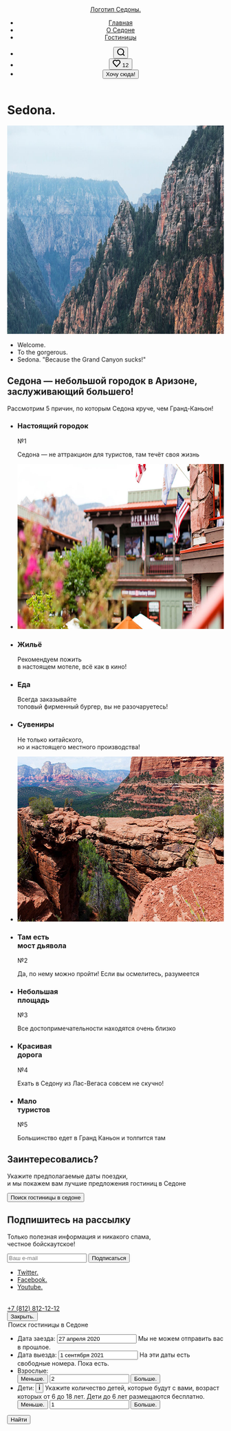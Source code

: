 <!DOCTYPE html>
<html lang="ru">
<head>
    <meta charset="UTF-8">
    <meta http-equiv="X-UA-Compatible" content="IE=edge">
    <meta name="viewport" content="width=device-width, initial-scale=1.0">
    <link rel="stylesheet" href="styles/styles.css">
    <link rel="icon" href="favicon.ico">
    <title>Sedona</title>
</head>
<body class="page-body">
    <header class="container page-header">
        <nav class="main-navigation">
            <a href="#" class="main-logo">
                <span class="visually-hidden">Логотип Седоны.</span>
            </a>
            <ul class="main-navigation-list">
                <li class="main-navigation-item">
                    <a href="#" class="main-navigation-link active-nav-link">Главная</a>
                </li>
                <li class="main-navigation-item">
                    <a href="#" class="main-navigation-link">О Седоне</a>
                </li>
                <li class="main-navigation-item">
                    <a href="catalog.html" class="main-navigation-link">Гостиницы</a>
                </li>
            </ul>
        </nav>
        <div class="user-navigation">
            <ul class="user-navigation-list">
                <li class="user-navigation-item">
                    <button class="search-btn" type="button">
                      <svg width="18" height="18"  fill="currentColor" xmlns="http://www.w3.org/2000/svg"><path d="m19.026 17.05-3.71-3.7c1.002-1.3 1.704-3 1.704-4.9 0-4.4-3.61-8-8.023-8C4.585.45.975 4.15.975 8.55c0 4.4 3.61 8 8.022 8 1.805 0 3.51-.6 4.914-1.7l3.71 3.7 1.405-1.5Zm-10.029-2.5c-3.309 0-6.017-2.7-6.017-6s2.708-6 6.017-6c3.31 0 6.017 2.7 6.017 6s-2.707 6-6.017 6Z"/></svg>
                    </button>
                </li>
                <li class="user-navigation-item">
                    <button class="favorite-btn" type="button">
                      <svg width="19" height="17" fill="currentColor" xmlns="http://www.w3.org/2000/svg"><path d="M9.444 17c-.301 0-.602-.1-.802-.4-5.416-6.1-6.72-7.5-7.02-7.9C.92 7.8.519 6.6.519 5.4c0-3 2.406-5.4 5.515-5.4 1.304 0 2.507.5 3.51 1.3C10.547.5 11.851 0 13.054 0c3.008 0 5.516 2.4 5.516 5.4 0 1.3-.502 2.5-1.304 3.4l-7.02 7.9c-.2.2-.401.3-.802.3ZM3.427 7.5c.3.4 3.51 4 6.117 6.9l6.218-7c.501-.5.702-1.2.702-2 0-1.8-1.505-3.3-3.31-3.3-1.002 0-2.005.5-2.707 1.3-.301.3-.602.4-.903.4-.3 0-.602-.2-.802-.4-.702-.8-1.705-1.3-2.708-1.3-1.805 0-3.31 1.5-3.31 3.3-.1.9.302 1.6.703 2.1-.1 0-.1 0 0 0Z"/></svg>
                      <span class="list-counter">12</span>
                    </button>
                </li>
                <li class="user-navigation-item">
                    <button class="brown-btn plan-trip-btn" type="button">Хочу сюда!</button>
                </li>
            </ul>
        </div>
    </header>
    <main class="container page-main">
        <h1 class="visually-hidden">Sedona.</h1>
        <div class="enter-section">
          <img class="main-background" src="images/main-background.jpg" alt="Горы Седоны." width="1200" height="485">
          <ul class="enter-phrase-list">
            <li class="phrase-item">
              <span class="visually-hidden">Welcome.</span>
            </li>
            <li class="phrase-item">
              <span class="visually-hidden">To the gorgerous.</span>
            </li>
            <li class="phrase-item">
              <span class="visually-hidden">Sedona. "Because the Grand Canyon sucks!"</span>
            </li>
          </ul>
        </div>
        <div class="welcome-to-sedona">
            <h2 class="title main-title">Седона — небольшой городок в Аризоне,<br> заслуживающий большего!</h2>
            <p class="inscription">Рассмотрим 5 причин, по которым Седона круче, чем Гранд-Каньон!</p>
        </div>
        <ul class="reasons-list">
            <li class="reasons-list-item photo-description">
                <h3 class="reasons-subtitle">Настоящий городок</h3>
                <span class="reasons-number">№1</span>
                <p class="reasons-inscription">Седона — не аттракцион для туристов, там течёт своя жизнь</p>
            </li>
            <li class="reasons-list-item">
                <img class="reasons-img" src="images/reasons-image-1.jpg" alt="Настоящий городок." width="800" height="384">
            </li>
            <li class="reasons-list-item advice reason-housing">
                <h3 class="reasons-subtitle">Жильё</h3>
                <p class="reasons-inscription">Рекомендуем пожить<br> в настоящем мотеле, всё как в кино!</p>
            </li>
            <li class="reasons-list-item advice reason-food">
                <h3 class="reasons-subtitle">Еда</h3>
                <p class="reasons-inscription">Всегда заказывайте<br> топовый фирменный бургер, вы не разочаруетесь!</p>
            </li>
            <li class="reasons-list-item advice reason-souvenirs">
                <h3 class="reasons-subtitle">Сувениры</h3>
                <p class="reasons-inscription">Не только китайского,<br> но и настоящего местного производства!</p>
            </li>
            <li class="reasons-list-item">
                <img class="reasons-img" src="images/reasons-image-2.jpg" alt="Мост дьявола." width="800" height="384">
            </li>
            <li class="reasons-list-item photo-description">
                <h3 class="reasons-subtitle">Там есть<br> мост дьявола</h3>
                <span class="reasons-number">№2</span>
                <p class="reasons-inscription">Да, по нему можно пройти! Если вы осмелитесь, разумеется</p>
            </li>
            <li class="reasons-list-item">
                <h3 class="reasons-subtitle">Небольшая<br> площадь</h3>
                <span class="reasons-number">№3</span>
                <p class="reasons-inscription">Все достопримечательности находятся очень близко</p>
            </li>
            <li class="reasons-list-item">
                <h3 class="reasons-subtitle">Красивая<br> дорога</h3>
                <span class="reasons-number">№4</span>
                <p class="reasons-inscription">Ехать в Седону из Лас-Вегаса совсем не скучно!</p>
            </li>
            <li class="reasons-list-item">
                <h3 class="reasons-subtitle">Мало<br> туристов</h3>
                <span class="reasons-number">№5</span>
                <p class="reasons-inscription">Большинство едет в Гранд Каньон и толпится там</p>
            </li>
        </ul>
        <section class="find-hotel">
            <h2 class="title find-hotel-title">Заинтересовались?</h2>
            <p class="inscription">Укажите предполагаемые даты поездки,<br> и мы покажем вам лучшие предложения гостиниц в Седоне</p>
            <button class="brown-btn find-hotel-btn" type="button">Поиск гостиницы в седоне</button>
        </section>
        <section class="subscribe-section">
            <h2 class="title subscribe-title">Подпишитесь на рассылку</h2>
            <p class="inscription">Только полезная информация и никакого спама,<br> честное бойскаутское!</p>
            <form class="subscribe-form" action="https://echo.htmlacademy.ru" method="get">
                <label for="email" class="subscribe-label">
                    <input class="subscribe-field" type="email" name="email" id="email" placeholder="Ваш e-mail" required>
                    <button class="blue-btn subscribe-btn">Подписаться</button>
                </label>
            </form>
        </section>
    </main>
    <footer class="container page-footer">
        <ul class="footer-social-list">
            <li class="social-item">
                <a class="social-link social-twitter" href="https://twitter.com/htmlacademy_ru" target="_blank">
                    <span class="visually-hidden">Twitter.</span>
                </a>
            </li>
            <li class="social-item">
                <a class="social-link social-facebook" href="https://www.facebook.com/htmlacademy" target="_blank">
                    <span class="visually-hidden">Facebook.</span>
                </a>
            </li>
            <li class="social-item">
                <a class="social-link social-youtube"href="https://www.youtube.com/c/HTMLAcademyRUS" target="_blank">
                    <span class="visually-hidden">Youtube.</span>
                </a>
            </li>
        </ul>
        <a class="footer-phone" href="tel:88128121212">+7 (812) 812-12-12</a>
        <a class="footer-academy-logo" href="https://htmlacademy.ru/" target="_blank">
            <svg width="115" height="33" role="img" aria-hidden="true" aria-label="Логотип разработчика." focusable="false" viewBox="0 0 115 33" fill="none" xmlns="http://www.w3.org/2000/svg"><path d="M0 12.9v2.6h2.5v-2.6H0ZM11.6 4.5c-1.6 0-2.8.7-3.6 1.7h-.1V0h-2v15.5h2v-5.3c0-2.1 1.3-3.6 3.3-3.6 1.8 0 2.9 1.4 2.9 3.2v5.7h2V9.4c.1-3-1.8-4.9-4.5-4.9ZM26.6 4.8h-4.8V1.1h-2v3.8h-1.9v2h1.9v6c0 1.7 1 2.7 2.7 2.7h4.1v-2h-3.7c-.7 0-1.1-.4-1.1-1.1V6.8h4.8v-2ZM41.1 4.6c-1.6 0-2.9.8-3.5 2.1h-.1c-.6-1.2-1.8-2.1-3.4-2.1-1.4 0-2.5.8-3.1 1.8h-.1V4.8H29v10.6h2V10c0-2 1-3.5 2.6-3.5 1.5 0 2.4 1 2.4 2.6v6.3h2V9.8c0-2.4 1.4-3.3 2.6-3.3 1.5 0 2.4 1 2.4 2.6v6.3h2V8.9c.1-2.5-1.4-4.3-3.9-4.3ZM47.8 12.7c0 1.7 1 2.7 2.8 2.7h2v-2h-1.7c-.7 0-1.1-.4-1.1-1.1V0h-2v12.7ZM28.9 19.7c-.9-1.1-2.2-1.8-3.9-1.8-3.1 0-5.4 2.3-5.4 5.6s2.3 5.6 5.4 5.6c1.8 0 3-.8 3.8-1.9h.1v1.6h2V18.2h-2v1.5Zm-3.6 7.4c-2.2 0-3.6-1.6-3.6-3.6s1.4-3.6 3.6-3.6 3.6 1.6 3.6 3.6c0 1.9-1.4 3.6-3.6 3.6ZM44.2 22c-.5-2.4-2.6-4.1-5.4-4.1-3.4 0-5.6 2.5-5.6 5.6 0 3.1 2.2 5.6 5.6 5.6 2.8 0 4.9-1.8 5.4-4.2h-2.1c-.4 1.3-1.7 2.3-3.3 2.3-2.2 0-3.6-1.6-3.6-3.6s1.4-3.6 3.6-3.6c1.6 0 2.8 1 3.3 2.2h2.1V22ZM55.1 19.7c-.9-1.1-2.2-1.8-3.9-1.8-3.1 0-5.4 2.3-5.4 5.6s2.3 5.6 5.4 5.6c1.8 0 3-.8 3.8-1.9h.1v1.6h2V18.2h-2v1.5Zm-3.6 7.4c-2.2 0-3.6-1.6-3.6-3.6s1.4-3.6 3.6-3.6 3.6 1.6 3.6 3.6c0 1.9-1.5 3.6-3.6 3.6ZM68.7 19.8c-.9-1.1-2.2-1.9-3.9-1.9-3.1 0-5.4 2.3-5.4 5.6s2.2 5.6 5.4 5.6c1.7 0 3-.8 3.8-1.8h.1v1.5h2V13.4h-2v6.4Zm-3.6 7.3c-2.2 0-3.6-1.6-3.6-3.6s1.4-3.6 3.6-3.6 3.6 1.6 3.6 3.6c-.1 2-1.5 3.6-3.6 3.6ZM78.3 17.9c-3.3 0-5.5 2.5-5.5 5.6 0 3 2.1 5.6 5.5 5.6 2.5 0 4.5-1.3 5.2-3.6h-2.1c-.5 1-1.6 1.6-3 1.6-1.9 0-3.3-1.3-3.4-2.9h8.8c.2-3.6-2-6.3-5.5-6.3Zm0 1.9c1.7 0 3 1 3.3 2.6h-6.5c.3-1.5 1.5-2.6 3.2-2.6ZM98.2 17.9c-1.6 0-2.9.8-3.6 2h-.1c-.6-1.2-1.8-2-3.4-2-1.4 0-2.5.7-3.1 1.8v-1.5h-1.9v10.6h2v-5.4c0-2 1-3.4 2.6-3.5 1.5 0 2.4 1 2.4 2.6v6.3h2v-5.6c0-2.4 1.4-3.3 2.6-3.3 1.5 0 2.4 1 2.4 2.6v6.3h2v-6.5c.1-2.6-1.4-4.4-3.9-4.4ZM109.4 27l-3.6-8.9h-2.2l4.8 11.6c-.3.9-.7 1.2-1.7 1.2h-2.5v2h2.5c1.8 0 2.8-.8 3.5-2.6l4.7-12.2h-2.1l-3.4 8.9Z"></path></svg>
        </a>
    </footer>
    <div class="modal-container">
      <div class="modal modal-search">
        <button class="close-button" type="button">
          <span class="visually-hidden">Закрыть.</span>
        </button>
        <form class="hotel-search-form" action="https://echo.htmlacademy.ru" method="get">
          <section class="modal-form">
            <legend class="modal-title">Поиск гостиницы в Седоне</legend>
            <ul class="modal-list">
              <li class="modal-item">
                <label for="date-in">
                  <span class="modal-subtitle">Дата заезда:</span>
                  <input class="modal-input" type="text" name="date-in" id="date-in" value="27 апреля 2020">
                  <span class="input-message">Мы не можем отправить вас в прошлое.</span>
                </label>
              </li>
              <li class="modal-item">
                <label for="date-out">
                  <span class="modal-subtitle">Дата выезда:</span>
                  <input class="modal-input" type="text" name="date-out" id="date-out" value="1 сентября 2021">
                  <span class="input-message">На эти даты есть свободные номера. Пока есть.</span>
                </label>
              </li>
              <li class="modal-item">
                <label class="guest-label guest-label-adult" for="adults">
                  <span class="modal-subtitle">Взрослые:</span>
                  <div class="amount-field-wrapper">
                    <button class="modal-num-button button-less">
                      <span class="visually-hidden">Меньше.</span>
                    </button>
                    <input class="modal-input" type="number" name="adults" id="adults" value="2">
                    <button class="modal-num-button button-more">
                      <span class="visually-hidden">Больше.</span>
                    </button>
                  </div>
                </label>
              </li>
              <li class="modal-item">
                <label class="guest-label guest-label-kids" for="kids">
                  <span class="modal-subtitle">Дети:</span>
                  <span class="tooltip">
                    <button class="tooltip-toggle" type="button" aria-label="tooltip-label">
                      <svg class="tooltip-icon" width="2" height="13" role="img" aria-label="О детях." aria-hidden="true" focusable="false" viewBox="0 0 2 13" fill="none" xmlns="http://www.w3.org/2000/svg"><path d="M2 .357H0v2h2v-2ZM2 4.357H0v8h2v-8Z" fill="#000"/></svg>
                    </button>
                    <span class="tooltip-message">Укажите количество детей, которые будут с вами, возраст которых от 6 до 18 лет. Дети до 6 лет размещаются бесплатно.</span>
                  </span>
                  <div class="amount-field-wrapper">
                    <button class="modal-num-button button-less">
                      <span class="visually-hidden">Меньше.</span>
                    </button>
                    <input class="modal-input" type="number" name="kids" id="kids" value="1">
                    <button class="modal-num-button button-more">
                      <span class="visually-hidden">Больше.</span>
                    </button>
                  </div>
                </label>
              </li>
            </ul>
            <button class="blue-btn modal-button" type="button">Найти</button>
          </section>
        </form>
      </div>
    </div>
</body>
</html>
